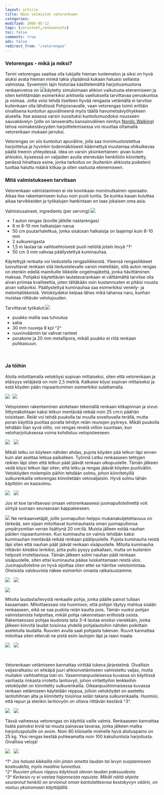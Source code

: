 ```yaml
--- 
layout: article 
title: Näin valmistat vetorenkaan 
categories: 
modified: 2005-05-12 
tags: [varusteet,renkaanveto]
toc: false 
comments: true 
ads: false 
redirect_from: "/vetorengas" 
--- 
```


### Vetorengas - mikä ja miksi?

Termi vetorengas saattaa olla lukijalle hieman tuntematon ja siksi on
hyvä aluksi avata hieman minkä takia ylipäänsä kukaan haluaisi sellaista
valmistaa. Syvemmin lajin historiaa käsittelemättä harjoitusmuotona
renkaanvetoa on
![](/Media/Default/BlogPost/blog/vetorengas/ohjevetorengas_24b.jpg)käytetty
simuloimaan ahkion vaikutusta etenemiseen ja siten kehittämään
esimerkiksi arktisella vaelluksella tarvittavaa peruskuntoa ja voimaa.
Jotta voisi tehdä itselleen hyvää rengasta vetämällä ei tarvitse
kuitenkaan olla lähdössä Pohjoisnavalle, vaan vetorengas toimii erittäin
oivallisena kuntoilun apuvälineenä myös täällä havumetsävyöhykkeen
alueella. Itse asiassa varsin suosituksi kuntoilumuodoksi nousseen
sauvakävelyn (jolle on lanseerattu kansainvälinen nimitys [Nordic
Walking](http://www.nordicwalking.com/portal/nordic_walking/suomi/))
tehoa voimakestävyyden harjoittelemisessa voi muuttaa ottamalla
vetorenkaan mukaan jarruksi.

Vetorengas on siis kuntoilun apuväline, jolla saa monimuotoistettua
harjoittelua ja hyvinkin todennäköisesti käännettyä muutamaa ohikulkevaa
päätä treenin yhteydessä. Idea on varsin yksinkertainen: aivan kuten
ahkiokin, kyseessä on valjaiden avulla etenevään henkilöön kiinnitetty,
perässä hinattava esine, jonka tarkoitus on (kuitenkin ahkiosta
poiketen) tuottaa haluttu määrä kitkaa ja siten vastusta etenemiseen.

### Mitä valmistukseen tarvitaan

Vetorenkaan valmistaminen ei ole kovinkaan monimutkainen operaatio.
Aikaa itse rakentamiseen kuluu noin puoli tuntia. Se kuinka kauan
kuluttaa aikaa tarvikkeiden ja työkalujen hankintaan on taas jokaisen
oma asia.

Valmistusaineet, ingredients (per
serving):![](/Media/Default/BlogPost/blog/vetorengas/ohjevetorengas_01b.jpg)

-   1 auton rengas (koville jätkille nastarengas)
-   6 m 8-10 mm halkaisijan narua
-   50 cm puutarhaletkua, jonka sisäosan halkaisija on laajempi kuin
    8-10 mm
-   2 sulkurengasta
-   1,5 m lautaa tai vaihtoehtoisesti puoli neliötä jotain levyä ^1^
-   50 cm 3 mm vahvaa päällystettyä kuminauhaa.

Käytettyjä renkaita voi tiedustella rengasliikkeistä. Yleensä
rengasliikkeet luovuttavat renkaan sitä tiedustelevalle varsin
mielellään, sillä auton rengas on etenkin edellä mainituille liikkeille
ongelmajätettä, jonka hävittäminen maksaa. Pohjaksi käytettävän
lautatavarankaan ei välttämättä tarvitse olla aivan priimaa
kvaliteettia, joten tältäkään osin kustannusten ei pitäisi nousta aivan
valtaviksi. Päällystettyä kuminauhaa saa esimerkiksi veneily- ja
melontaliikkeistä. Vetoköydeksi kelpaa lähes mikä tahansa naru, kunhan
muistaa riittävän vetolujuuden.

Tarvittavat
työkalut:![](/Media/Default/BlogPost/blog/vetorengas/ohjevetorengas_02b.jpg)

-   puukko mallia saa tuhoutua
-   saha
-   30 mm ruuveja 8 kpl ^2^
-   ruuvinväännin tai vahvat ranteet
-   porakone ja 20 mm metallipora, mikäli puukko ei riitä renkaan
    puhkaisuun.

 

### Ja töihin

Aloita mitoittamalla vetoköysi sopivan mittaiseksi, siten että
vetorenkaan ja etäisyys vetäjästä on noin 2,5 metriä. Katkaise köysi
sopivan mittaiseksi ja estä köyden pään rispaantuminen esimerkiksi
sulattamalla.

![](/Media/Default/BlogPost/blog/vetorengas/ohjevetorengas_07b.jpg)  ![](/Media/Default/BlogPost/blog/vetorengas/ohjevetorengas_08b.jpg) 

Vetopisteen rakentaminen aloitetaan tekemällä renkaan kitkapinnan ja
sivun liittymäkohtaan kaksi letkun mentävää reikää noin 25 cm:n päähän
toisistaan. Reiät voi tehdä puukolla tai muulla soveltuvalla terällä,
mutta poran käyttöä puoltaa poralla tehdyn reiän reunojen pyöreys.
Mikäli puukolla tehdään liian syvä viilto, voi rengas revetä viillon
suuntaan, kun vetoharjoituksessa voima kohdistuu vetopisteeseen. 

![](/Media/Default/BlogPost/blog/vetorengas/ohjevetorengas_05b.jpg) 
 ![](/Media/Default/BlogPost/blog/vetorengas/ohjevetorengas_06b.jpg)

<div>

Mikäli letku on köyteen nähden ahdas, pujota köyden pää letkun läpi
ennen kuin alat asettaa letkua paikalleen. Työnnä Letku renkaaseen
tehtyjen reikien läpi siten että letkun päät jäävät renkaan
ulkopuolelle. Tämän jälkeen vedä köysi letkun läpi siten, että letku ja
rengas jäävät köyden puoliväliin. Vetoköyden molempiin päihin tehdään
solmu, johon kiinnitetyillä sulkurenkailla vetorengas kiinnitetään
vetovaljaisiin. Hyvä solmu tähän käyttöön on kasisolmu.

![](/Media/Default/BlogPost/blog/vetorengas/ohjevetorengas_09b.jpg) 
 ![](/Media/Default/BlogPost/blog/vetorengas/ohjevetorengas_16b.jpg)

Jos et koe tarvitsevasi omaan vetorenkaaseesi juomapullotelinettä voit
siirtyä suoraan seuraavaan kappaleeseen.

![](/Media/Default/BlogPost/blog/vetorengas/ohjevetorengas_10b.jpg)
Ne renkaanvetäjät, joille juomapullon helppo mukanakuljetettavuus on
tärkeää, sen sijaan mitoittavat kuminauhasta oman juomapullonsa
ympärysmitan verran lisättynä 20 cm:llä. Muista jälleen estää nauhan
päiden rispaantuminen. Kun kuminauha on valmis tehdään kaksi kuminauhan
mentävää reikää renkaan päälipuolelle. Pujota kuminauha reistä läpi
siten että nauhan päät jäävät renkaan sisäpuolelle. Mitoita kuminauha
riittävän kireäksi lenkiksi, jotta pullo pysyy paikallaan, mutta on
kuitenkin helposti irrotettavissa. Tämän jälkeen solmi nauhan päät
renkaan sisäpuolelle, siten ettei kuminauha pääse luiskahtamaan reistä
ulos. Juomapulloteline on hyvä sijoittaa siten ettei se häiritse
vetotoimintaa. Oheisista valokuvista näkee esimerkin omasta
ratkaisustamme.

![](/Media/Default/BlogPost/blog/vetorengas/ohjevetorengas_11b.jpg) 
 ![](/Media/Default/BlogPost/blog/vetorengas/ohjevetorengas_12b.jpg)

![](/Media/Default/BlogPost/blog/vetorengas/ohjevetorengas_13b.jpg)

Mitoita laudasta/levystä renkaalle pohja, jonka päälle painot tullaan
kasaamaan. Mitoittaessasi ota huomioon, että pohjan täytyy mahtua sisään
renkaaseen, eikä se saa pudota reiän kautta pois. Tämän vuoksi pohjan
valmistamista helpottaa, mikäli pohja rakennetaan erillisistä osista.
Rakentaessasi pohjaa laudoista laita 3-4 lautaa ensiksi vierekkäin,
jonka jälkeen kiinnitä laudat toisiinsa yhdellä pohjalautoihin nähden
poikittain asetetulla laudalla. Ruuvien avulla saat pohjasta tukevan.
Ruuvit kannattaa mitoittaa siten etteivät ne pistä esiin lautojen läpi
ja raavi maata.

![](/Media/Default/BlogPost/blog/vetorengas/ohjevetorengas_15b.jpg) 
 ![](/Media/Default/BlogPost/blog/vetorengas/ohjevetorengas_20b.jpg)

<span class="Apple-style-span">\
</span>

<span class="Apple-style-span">Vetorenkaan vetämiseen kannattaa virittää
tukeva järjestelmä. Oivallisin valjasratkaisu on ehkäpä juuri
ahkionvetämiseen valmistettu valjas, mutta muitakin vaihtoehtoja toki
on. Vasemmanpuoleisessa kuvassa on käytössä vanhasta rinkasta irrotettu
lantiovyö, johon viritettyihin lenkkeihin vetoköydet on kiinnitetty
sulkurenkailla. Oikeanpuolimmaisessa kuvassa renkaan vetämiseen
käytetään reppua, jolloin vetoköydet on asetettu lantiohihnan alta ja
kiinnitetty toisiinsa selän takana sulkurenkaalla. Huomioi, että repun
ja etenkin lantiovyön on oltava riittävän kestävä </span>^3^<span
class="Apple-style-span">.</span>

![](/Media/Default/BlogPost/blog/vetorengas/ohjevetorengas_18b.jpg) 
 ![](/Media/Default/BlogPost/blog/vetorengas/ohjevetorengas_23b.jpg)

Tässä vaiheessa vetorengas on käyttöä vaille valmis. Renkaaseen
kannattaa lisätä painoksi kiviä tai muuta painavaa tavaraa, jonka
jälkeen matka harjoituspoluille on avoin. Noin 80 kiloiselle miehelle
hyvä aloituspaino on 25 kg. Yksi rengas kestää puhkeamatta noin 100
kaksituntista harjoitusta. Oivallisia vetoja!

![](/Media/Default/BlogPost/blog/vetorengas/ohjevetorengas_21b.jpg) 
 ![](/Media/Default/BlogPost/blog/vetorengas/ohjevetorengas_22b.jpg)

*^1^ Jos haluaa kikkailla niin jotain ainetta laudan tai levyn
suojaamiseen kosteudelta, myös maalina tunnettua.\
^2^ Ruuvien pituus riippuu käytössä olevan laudan paksuudesta.\
^3^ Kerkesix ry ei vastaa hajonneista repuista. Mikäli näitä ohjeita
seurannut henkilö on arvioinut oman kantolaitteensa kestokyvyn väärin,
on vastuu yksinomaan käyttäjällä.*

</div>
